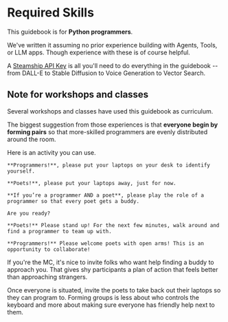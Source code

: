 <a id="blocks"></a>

# Required Skills

This guidebook is for **Python programmers**.

We've written it assuming no prior experience building with Agents, Tools, or LLM apps. Though experience with these is of course helpful.

A [Steamship API Key](/account/api) is all you'll need to do everything in the guidebook -- from DALL-E to Stable Diffusion to Voice Generation to Vector Search.

## Note for workshops and classes

Several workshops and classes have used this guidebook as curriculum.

The biggest suggestion from those experiences is that **everyone begin by forming pairs** so that more-skilled programmers are evenly distributed around the room.

Here is an activity you can use.

    **Programmers!**, please put your laptops on your desk to identify yourself.
    
    **Poets!**, please put your laptops away, just for now.
    
    **If you’re a programmer AND a poet**, please play the role of a programmer so that every poet gets a buddy.
    
    Are you ready?
    
    **Poets!** Please stand up! For the next few minutes, walk around and find a programmer to team up with.
    
    **Programmers!** Please welcome poets with open arms! This is an opportunity to collaborate!

If you're the MC, it's nice to invite folks who want help finding a buddy to approach you. That gives shy participants a plan of action that feels better than approaching strangers.

Once everyone is situated, invite the poets to take back out their laptops so they can program to. Forming groups is less about who controls the keyboard and more about making sure everyone has friendly help next to them.
